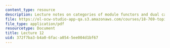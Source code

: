 ```yaml
---
content_type: resource
description: Lecture notes on categories of module functors and dual categories.
file: https://ol-ocw-studio-app-qa.s3.amazonaws.com/courses/18-769-topics-in-lie-theory-tensor-categories-spring-2009/372f7ba3b4a06faca0545ee004d1bf67_MIT18_769S09_lec12.pdf
file_type: application/pdf
resourcetype: Document
title: Lecture 12
uid: 372f7ba3-b4a0-6fac-a054-5ee004d1bf67
---
```

